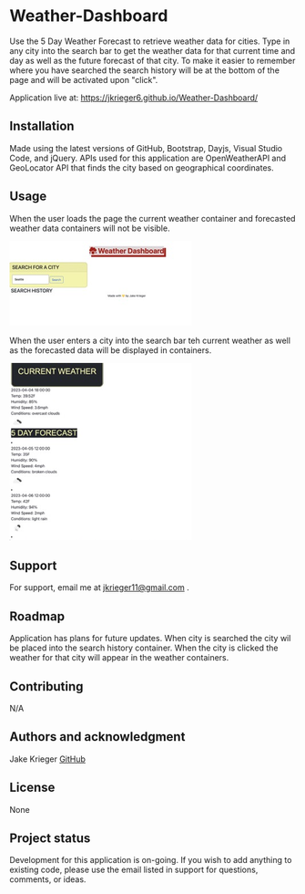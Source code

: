# Weather-Dashboard
Use the 5 Day Weather Forecast to retrieve weather data for cities. Type in any city into the search bar to get the weather data for that current time and day as well as the future forecast of that city. To make it easier to remember where you have searched the search history will be at the bottom of the page and will be activated upon "click".

Application live at: https://jkrieger6.github.io/Weather-Dashboard/

## Installation
Made using the latest versions of GitHub, Bootstrap, Dayjs, Visual Studio Code, and jQuery. APIs used for this application are OpenWeatherAPI and GeoLocator API that finds the city based on geographical coordinates.

## Usage
When the user loads the page the current weather container and forecasted weather data containers will not be visible.

![Landing page](./assets/images/WeatherLandingPage.jpeg)

When the user enters a city into the search bar teh current weather as well as the forecasted data will be displayed in containers.

![Displays current weather and forecasted weather for searched city](./assets/images/weatherDisplay.jpeg)

## Support
For support, email me at jkrieger11@gmail.com .

## Roadmap
Application has plans for future updates. When city is searched the city wil be placed into the search history container. When the city is clicked the weather for that city will appear in the weather containers.

## Contributing
N/A

## Authors and acknowledgment
Jake Krieger 
[GitHub](https://github.com/jkrieger6?tab=repositories "GitHub Home")

## License
None

## Project status
Development for this application is on-going. If you wish to add anything to existing code, please use the email listed in support for questions, comments, or ideas.